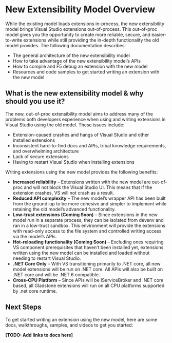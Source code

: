 # New Extensibility Model Overview

While the existing model loads extensions in-process, the new extensibility model brings Visual Studio extensions out-of-process.  This out-of-proc model gives you the opportunity to create more reliable, secure, and easier-to-write extensions while still providing the in-depth functionality the old model provides.  The following documentation describes:

* The general architecture of the new extensibility model
* How to take advantage of the new extensibility model’s APIs
* How to compile and F5 debug an extension with the new model 
* Resources and code samples to get started writing an extension with the new model

## What is the new extensibility model & why should you use it?

The new, out-of-proc extensibility model aims to address many of the problems both developers experience when using and writing extensions in Visual Studio using the old model.  These issues include:

* Extension-caused crashes and hangs of Visual Studio and other installed extensions
* Inconsistent hard-to-find docs and APIs, tribal knowledge requirements, and overwhelming architecture
* Lack of secure extensions
* Having to restart Visual Studio when installing extensions

Writing extensions using the new model provides the following benefits:

* **Increased reliability** – Extensions written with the new model are out-of-proc and will not block the Visual Studio UI.  This means that if the extension crashes, VS will not crash as a result. 
* **Reduced API complexity** – The new model’s wrapper API has been built from the ground-up to be more cohesive and simpler to implement while retaining the old model’s advanced functionality.
* **Low-trust extensions (Coming Soon)** – Since extensions in the new model run in a separate process, they can be isolated from devenv and ran in a low-trust sandbox. This environment will provide the extensions with read-only access to the file system and controlled writing access via the model’s APIs. 
* **Hot-reloading functionality (Coming Soon)** – Excluding ones requiring VS component prerequisites that haven’t been installed yet, extensions written using the new model can be installed and loaded without needing to restart Visual Studio.
* **.NET Core Only** – With VS transitioning primarily to .NET core, all new model extensions will be run on .NET core.  All APIs will also be built on .NET core and will be .NET 6 compatible.
* **Cross-CPU Platform** – Since APIs will be IServiceBroker and .NET core based, all Gladstone extensions will run on all CPU platforms supported by .net core runtime.

## Next Steps

To get started writing an extension using the new model, here are some docs, walkthroughs, samples, and videos to get you started:

**[TODO: Add links to docs here]**
